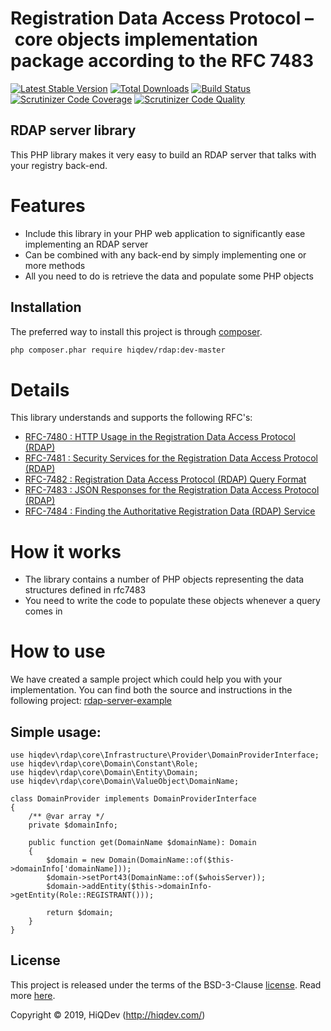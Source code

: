 # Registration Data Access Protocol – core objects implementation package according to the RFC 7483

[![Latest Stable Version](https://poser.pugx.org/hiqdev/rdap/v/stable)](https://packagist.org/packages/hiqdev/rdap)
[![Total Downloads](https://poser.pugx.org/hiqdev/rdap/downloads)](https://packagist.org/packages/hiqdev/rdap)
[![Build Status](https://img.shields.io/travis/hiqdev/rdap.svg)](https://travis-ci.org/hiqdev/rdap)
[![Scrutinizer Code Coverage](https://img.shields.io/scrutinizer/coverage/g/hiqdev/rdap.svg)](https://scrutinizer-ci.com/g/hiqdev/rdap/)
[![Scrutinizer Code Quality](https://img.shields.io/scrutinizer/g/hiqdev/rdap.svg)](https://scrutinizer-ci.com/g/hiqdev/rdap/)

## RDAP server library

This PHP library makes it very easy to build an RDAP server that talks with your registry back-end.

# Features
* Include this library in your PHP web application to significantly ease implementing an RDAP server
* Can be combined with any back-end by simply implementing one or more methods
* All you need to do is retrieve the data and populate some PHP objects

## Installation

The preferred way to install this project is through [composer](http://getcomposer.org/download/).

```sh
php composer.phar require hiqdev/rdap:dev-master
```

# Details

This library understands and supports the following RFC's:

* [RFC-7480 : HTTP Usage in the Registration Data Access Protocol (RDAP)](http://tools.ietf.org/html/rfc7480)
* [RFC-7481 : Security Services for the Registration Data Access Protocol (RDAP)](http://tools.ietf.org/html/rfc7481)
* [RFC-7482 : Registration Data Access Protocol (RDAP) Query Format](http://tools.ietf.org/html/rfc7482)
* [RFC-7483 : JSON Responses for the Registration Data Access Protocol (RDAP)](http://tools.ietf.org/html/rfc7483)
* [RFC-7484 : Finding the Authoritative Registration Data (RDAP) Service](http://tools.ietf.org/html/rfc7484)

# How it works

* The library contains a number of PHP objects representing the data structures defined in rfc7483
* You need to write the code to populate these objects whenever a query comes in

# How to use

We have created a sample project which could help you with your implementation. You can find both the source and instructions in the following project: [rdap-server-example](https://github.com/hiqdev/rdap-server-example)

## Simple usage:
    
    use hiqdev\rdap\core\Infrastructure\Provider\DomainProviderInterface;
    use hiqdev\rdap\core\Domain\Constant\Role;
    use hiqdev\rdap\core\Domain\Entity\Domain;
    use hiqdev\rdap\core\Domain\ValueObject\DomainName;

    class DomainProvider implements DomainProviderInterface
    {
        /** @var array */
        private $domainInfo;
        
        public function get(DomainName $domainName): Domain
        {
            $domain = new Domain(DomainName::of($this->domainInfo['domainName]));
            $domain->setPort43(DomainName::of($whoisServer));
            $domain->addEntity($this->domainInfo->getEntity(Role::REGISTRANT()));
            
            return $domain;
        }
    }

## License

This project is released under the terms of the BSD-3-Clause [license](LICENSE).
Read more [here](http://choosealicense.com/licenses/bsd-3-clause).

Copyright © 2019, HiQDev (http://hiqdev.com/)
